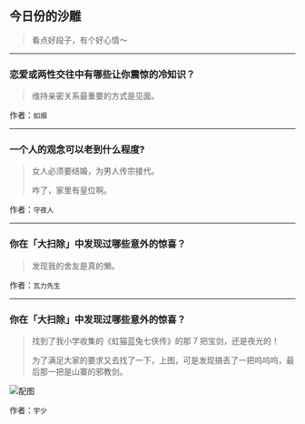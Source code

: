 ## 今日份的沙雕

> 看点好段子，有个好心情～


 
---

### 恋爱或两性交往中有哪些让你震惊的冷知识？

> 维持亲密关系最重要的方式是见面。


作者：`如烟`

---

### 一个人的观念可以老到什么程度?

> 女人必须要结婚，为男人传宗接代。
> 
> 咋了，家里有皇位啊。


作者：`守夜人`

---

### 你在「大扫除」中发现过哪些意外的惊喜？

> 发现我的舍友是真的懒。


作者：`瓦力先生`

---

### 你在「大扫除」中发现过哪些意外的惊喜？

> 找到了我小学收集的《虹猫蓝兔七侠传》的那 7 把宝剑，还是夜光的！
> 
> 为了满足大家的要求又去找了一下，上图，可是发现搞丢了一把呜呜呜，最后那一把是山寨的邪教剑。



![配图](http://pic3.zhimg.com/70/v2-54600e734dddf357de1ee8293a346f32_b.jpg)


作者：`宇少`